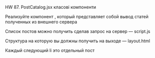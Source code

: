 HW 87. PostCatalog.jsx класові компоненти

Реализуйте компонент <PostCatalog />, который представляет собой вывод статей полученных из внешнего сервера

Список постов можно получить сделав запрос на сервер — script.js

Структура на которую вы должны получить на выходе — layout.html

Каждый следующий li это отдельный пост